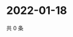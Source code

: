 # 2022-01-18

共 0 条

<!-- BEGIN WEIBO -->
<!-- 最后更新时间 Tue Jan 18 2022 10:09:13 GMT+0800 (China Standard Time) -->

<!-- END WEIBO -->
